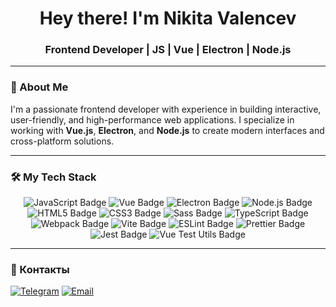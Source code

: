 <h1 align="center">Hey there! I'm Nikita Valencev</h1>
<h3 align="center">Frontend Developer | JS | Vue | Electron | Node.js</h3>

---

### 🚀 About Me
I'm a passionate frontend developer with experience in building interactive, user-friendly, and high-performance web applications. I specialize in working with **Vue.js**, **Electron**, and **Node.js** to create modern interfaces and cross-platform solutions.

---

### 🛠️ My Tech Stack
<div align="center">
  <p>
    <img src="https://img.shields.io/badge/JavaScript-F7DF1E?style=for-the-badge&logo=javascript&logoColor=black" alt="JavaScript Badge" />
    <img src="https://img.shields.io/badge/Vue.js-4FC08D?style=for-the-badge&logo=vue.js&logoColor=white" alt="Vue Badge" />
    <img src="https://img.shields.io/badge/Electron-47848F?style=for-the-badge&logo=electron&logoColor=white" alt="Electron Badge" />
    <img src="https://img.shields.io/badge/Node.js-339933?style=for-the-badge&logo=node.js&logoColor=white" alt="Node.js Badge" />
    <img src="https://img.shields.io/badge/HTML5-E34F26?style=for-the-badge&logo=html5&logoColor=white" alt="HTML5 Badge" />
    <img src="https://img.shields.io/badge/CSS3-1572B6?style=for-the-badge&logo=css3&logoColor=white" alt="CSS3 Badge" />
    <img src="https://img.shields.io/badge/Sass-CC6699?style=for-the-badge&logo=sass&logoColor=white" alt="Sass Badge" />
    <img src="https://img.shields.io/badge/TypeScript-3178C6?style=for-the-badge&logo=typescript&logoColor=white" alt="TypeScript Badge" />
    <img src="https://img.shields.io/badge/Webpack-8DD6F9?style=for-the-badge&logo=webpack&logoColor=black" alt="Webpack Badge" />
    <img src="https://img.shields.io/badge/Vite-646CFF?style=for-the-badge&logo=vite&logoColor=white" alt="Vite Badge" />
    <img src="https://img.shields.io/badge/ESLint-4B32C3?style=for-the-badge&logo=eslint&logoColor=white" alt="ESLint Badge" />
    <img src="https://img.shields.io/badge/Prettier-F7B93E?style=for-the-badge&logo=prettier&logoColor=black" alt="Prettier Badge" />
    <img src="https://img.shields.io/badge/Jest-C21325?style=for-the-badge&logo=jest&logoColor=white" alt="Jest Badge" />
    <img src="https://img.shields.io/badge/Vue_Test_Utils-4FC08D?style=for-the-badge&logo=vue.js&logoColor=white" alt="Vue Test Utils Badge" />
  </p>
</div>

---

### 💌 Контакты  
[![Telegram](https://img.shields.io/badge/Telegram-2CA5E0?style=for-the-badge&logo=telegram&logoColor=white)](https://t.me/sfvalencev)  [![Email](https://img.shields.io/badge/Email-D14836?style=for-the-badge&logo=gmail&logoColor=white)](mailto:valencevnik@gmail.com)  

